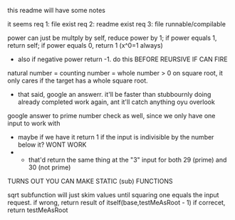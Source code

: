 this readme will have some notes

it seems 
req 1: file exist
req 2: readme exist
req 3: file runnable/compilable


power can just be multply by self, reduce power by 1; if power equals 1, return self; if power equals 0, return 1 (x^0=1 always)
- also if negative power return -1. do this BEFORE REURSIVE IF CAN FIRE

natural number = counting number = whole number > 0
on square root, it only cares if the target  has a whole square root.
- that said, google an answerr. it'll be faster than stubbournly doing already completed work again, ant it'll catch anything oyu overlook

google answer to prime number check as well, since we only have one input to work with
- maybe if we have it return 1 if the input is indivisible by the number below it? WONT WORK
- - that'd return the same thing at the "3" input for both 29 (prime) and 30 (not prime)

TURNS OUT YOU CAN MAKE STATIC (sub) FUNCTIONS

sqrt subfunction will just skim values until squaring one equals the input request. 
if wrong, return result of itself(base,testMeAsRoot - 1)
if correcet, return testMeAsRoot

